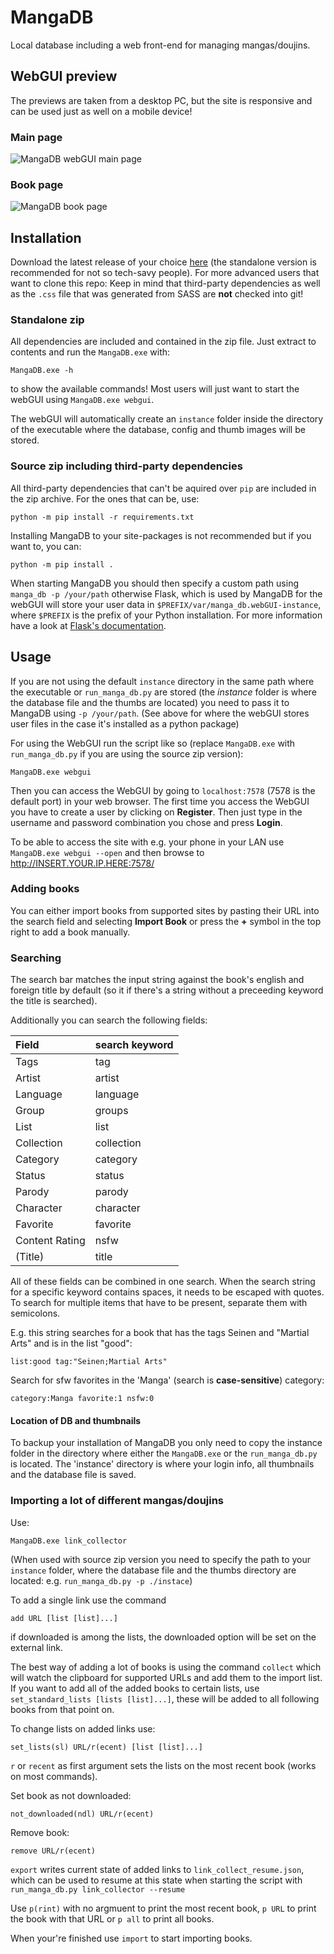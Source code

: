 # MangaDB
Local database including a web front-end for managing mangas/doujins.

## WebGUI preview
The previews are taken from a desktop PC, but the site is responsive and can be used just as well on a mobile device!

### Main page
![MangaDB webGUI main page](https://i.imgur.com/c0Za7oG.jpg)


### Book page
![MangaDB book page](https://i.imgur.com/6JUEQfJ.png)

## Installation
Download the latest release  of your choice [here](https://github.com/nilfoer/mangadb/releases) (the standalone version is recommended for not so tech-savy people). For more advanced users that want to clone this repo: Keep in mind that third-party dependencies as well as the `.css` file that was generated from SASS are **not** checked into git!

### Standalone zip

All dependencies are included and contained in the zip file. Just extract to contents and run the `MangaDB.exe` with:
```
MangaDB.exe -h
```
to show the available commands! Most users will just want to start the webGUI using `MangaDB.exe webgui`.

The webGUI will automatically create an `instance` folder inside the directory of the executable where the database, config and thumb images will be stored.

### Source zip including third-party dependencies

All third-party dependencies that can't be aquired over `pip` are included in the zip archive. For the ones that can be, use:
```
python -m pip install -r requirements.txt
```

Installing MangaDB to your site-packages is not recommended but if you want to, you can:
```
python -m pip install .
```
When starting MangaDB you should then specify a custom path using `manga_db -p /your/path` otherwise Flask, which is used by MangaDB for the webGUI will store your user data in `$PREFIX/var/manga_db.webGUI-instance`, where `$PREFIX` is the prefix of your Python installation. For more information have a look at [Flask's documentation](https://flask.palletsprojects.com/en/1.0.x/config/#instance-folders).

## Usage

If you are not using the default `instance` directory in the same path where the executable or `run_manga_db.py` are stored (the *instance* folder is where the database file and the thumbs are located) you  need to pass it to MangaDB using `-p /your/path`. (See above for where the webGUI stores user files in the case it's installed as a python package)

For using the WebGUI run the script like so (replace `MangaDB.exe` with `run_manga_db.py` if you are using the source zip version):
```
MangaDB.exe webgui
```

Then you can access the WebGUI by going to `localhost:7578` (7578 is the default port) in your web browser. The first time you access the WebGUI you have to create a user by clicking on **Register**. Then just type in the username and password combination you chose and press **Login**.

To be able to access the site with e.g. your phone in your LAN use `MangaDB.exe webgui --open` and then browse to http://INSERT.YOUR.IP.HERE:7578/

### Adding books
You can either import books from supported sites by pasting their URL into the search field and selecting **Import Book** or press the **+** symbol in the top right to add a book manually.

### Searching
The search bar matches the input string against the book's english and foreign title by default (so it if there's a string without a preceeding keyword the title is searched).

Additionally you can search the following fields:

| Field          | search keyword |
|:-------------- |:-------------- |
| Tags           | tag            |
| Artist         | artist         |
| Language       | language       |
| Group          | groups         |
| List           | list           |
| Collection     | collection     |
| Category       | category       |
| Status         | status         |
| Parody         | parody         |
| Character      | character      |
| Favorite       | favorite       |
| Content Rating | nsfw           |
| (Title)        | title          |

All of these fields can be combined in one search. When the search string for a specific keyword contains spaces, it needs to be escaped with quotes. To search for multiple items that have to be present, separate them with semicolons.

E.g. this string searches for a book that has the tags Seinen and "Martial Arts" and is in the list "good":
```
list:good tag:"Seinen;Martial Arts"
```

Search for sfw favorites in the 'Manga' (search is **case-sensitive**) category:
```
category:Manga favorite:1 nsfw:0
```
#### Location of DB and thumbnails
To backup your installation of MangaDB you only need to copy the instance folder in the directory where either the `MangaDB.exe` or the `run_manga_db.py` is located. The 'instance' directory is where your login info, all thumbnails and the database file is saved.

### Importing a lot of different mangas/doujins
Use:
```
MangaDB.exe link_collector
```
(When used with source zip version you need to specify the path to your `instance` folder, where the database file and the thumbs directory are located: e.g. `run_manga_db.py -p ./instace`)

To add a single link use the command
```
add URL [list [list]...]
```
if downloaded is among the lists, the downloaded option will be set on the external link.

The best way of adding a lot of books is using the command `collect` which will watch the clipboard for supported URLs and add them to the import list. If you want to add all of the added books to certain lists, use `set_standard_lists [lists [list]...]`, these will be added to all following books from that point on.

To change lists on added links use:
```
set_lists(sl) URL/r(ecent) [list [list]...]
```
`r` or `recent` as first argument sets the lists on the most recent book (works on most commands).

Set book as not downloaded:
```
not_downloaded(ndl) URL/r(ecent)
```
Remove book:
```
remove URL/r(ecent)
```
`export` writes current state of added links to `link_collect_resume.json`, which can be used to resume at this state when starting the script with `run_manga_db.py link_collector --resume`

Use `p(rint)` with no argmuent to print the most recent book, `p URL` to print the book with that URL or `p all` to print all books.

When your're finished use `import` to start importing books.
